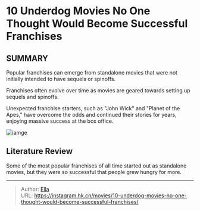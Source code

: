 # 10 Underdog Movies No One Thought Would Become Successful Franchises


## SUMMARY 



Popular franchises can emerge from standalone movies that were not initially intended to have sequels or spinoffs.

Franchises often evolve over time as movies are geared towards setting up sequels and spinoffs.

Unexpected franchise starters, such as &#34;John Wick&#34; and &#34;Planet of the Apes,&#34; have overcome the odds and continued their stories for years, enjoying massive success at the box office.



![iamge](https://static1.srcdn.com/wordpress/wp-content/uploads/2024/01/john-with-a-gun-in-john-wick.jpg)

## Literature Review
Some of the most popular franchises of all time started out as standalone movies, but they were so successful that people grew hungry for more.



---

> Author: [Ella](https://instagram.hk.cn/)  
> URL: https://instagram.hk.cn/movies/10-underdog-movies-no-one-thought-would-become-successful-franchises/  

